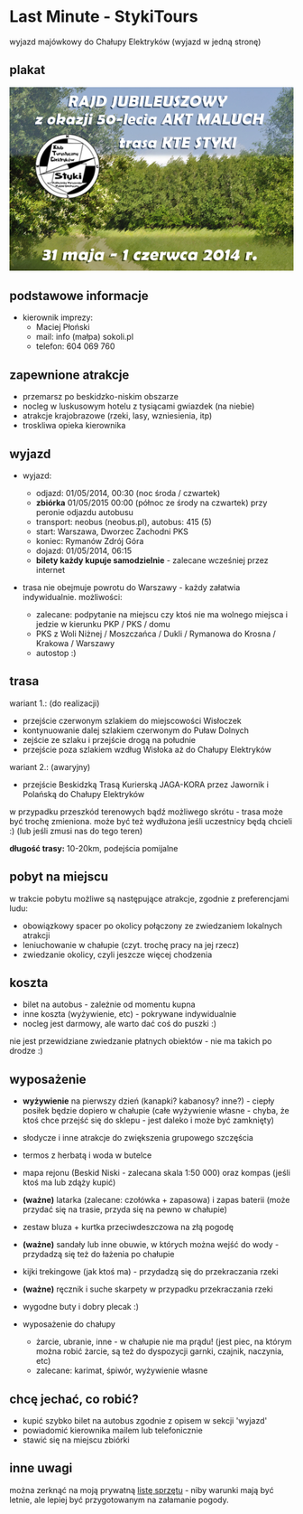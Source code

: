 Last Minute - StykiTours
========================

wyjazd majówkowy do Chałupy Elektryków (wyjazd w jedną stronę)

plakat
------

![plakat rajdu](2014-05-31-50-lecie-malucha.jpg)

podstawowe informacje
---------------------

* kierownik imprezy:
	* Maciej Płoński
	* mail: info (małpa) sokoli.pl
	* telefon: 604 069 760

zapewnione atrakcje
-------------------

* przemarsz po beskidzko-niskim obszarze
* nocleg w luskusowym hotelu z tysiącami gwiazdek (na niebie)
* atrakcje krajobrazowe (rzeki, lasy, wzniesienia, itp)
* troskliwa opieka kierownika

wyjazd
------

* wyjazd:
	* odjazd: 01/05/2014, 00:30 (noc środa / czwartek)
	* **zbiórka** 01/05/2015 00:00 (północ ze środy na czwartek) przy peronie odjazdu autobusu
	* transport: neobus (neobus.pl), autobus: 415 (5)
	* start: Warszawa, Dworzec Zachodni PKS
	* koniec: Rymanów Zdrój Góra
	* dojazd: 01/05/2014, 06:15
	* **bilety każdy kupuje samodzielnie** - zalecane wcześniej przez internet

* trasa nie obejmuje powrotu do Warszawy - każdy załatwia indywidualnie. możliwości:
	* zalecane: podpytanie na miejscu czy ktoś nie ma wolnego miejsca i jedzie w kierunku PKP / PKS / domu
	* PKS z Woli Niżnej / Moszczańca / Dukli / Rymanowa do Krosna / Krakowa / Warszawy
	* autostop :)

trasa
-----

wariant 1.: (do realizacji)
* przejście czerwonym szlakiem do miejscowości Wisłoczek
* kontynuowanie dalej szlakiem czerwonym do Puław Dolnych
* zejście ze szlaku i przejście drogą na południe
* przejście poza szlakiem wzdług Wisłoka aż do Chałupy Elektryków

wariant 2.: (awaryjny)
* przejście Beskidzką Trasą Kurierską JAGA-KORA przez Jawornik i Polańską do Chałupy Elektryków

w przypadku przeszkód terenowych bądź możliwego skrótu - trasa może być trochę zmieniona. może być też wydłużona jeśli uczestnicy będą chcieli :) (lub jeśli zmusi nas do tego teren)

**długość trasy:** 10-20km, podejścia pomijalne

pobyt na miejscu
----------------

w trakcie pobytu możliwe są następujące atrakcje, zgodnie z preferencjami ludu:
* obowiązkowy spacer po okolicy połączony ze zwiedzaniem lokalnych atrakcji
* leniuchowanie w chałupie (czyt. trochę pracy na jej rzecz)
* zwiedzanie okolicy, czyli jeszcze więcej chodzenia

koszta
------

* bilet na autobus - zależnie od momentu kupna
* inne koszta (wyżywienie, etc) - pokrywane indywidualnie
* nocleg jest darmowy, ale warto dać coś do puszki :)

nie jest przewidziane zwiedzanie płatnych obiektów - nie ma takich po drodze :)

wyposażenie
-----------

* **wyżywienie** na pierwszy dzień (kanapki? kabanosy? inne?) - ciepły posiłek będzie dopiero w chałupie (całe wyżywienie własne - chyba, że ktoś chce przejść się do sklepu - jest daleko i może być zamknięty)
* słodycze i inne atrakcje do zwiększenia grupowego szczęścia
* termos z herbatą i woda w butelce
* mapa rejonu (Beskid Niski - zalecana skala 1:50 000) oraz kompas (jeśli ktoś ma lub zdąży kupić)
* **(ważne)** latarka (zalecane: czołówka + zapasowa) i zapas baterii (może przydać się na trasie, przyda się na pewno w chałupie)
* zestaw bluza + kurtka przeciwdeszczowa na złą pogodę
* **(ważne)** sandały lub inne obuwie, w których można wejść do wody - przydadzą się też do łażenia po chałupie
* kijki trekingowe (jak ktoś ma) - przydadzą się do przekraczania rzeki
* **(ważne)** ręcznik i suche skarpety w przypadku przekraczania rzeki
* wygodne buty i dobry plecak :)


* wyposażenie do chałupy
	* żarcie, ubranie, inne - w chałupie nie ma prądu! (jest piec, na którym można robić żarcie, są też do dyspozycji garnki, czajnik, naczynia, etc)
	* zalecane: karimat, śpiwór, wyżywienie własne

chcę jechać, co robić?
----------------------

* kupić szybko bilet na autobus zgodnie z opisem w sekcji 'wyjazd'
* powiadomić kierownika mailem lub telefonicznie
* stawić się na miejscu zbiórki

inne uwagi
----------

można zerknąć na moją prywatną [listę sprzętu](/sprzet) - niby warunki mają być letnie, ale lepiej być przygotowanym na załamanie pogody.

